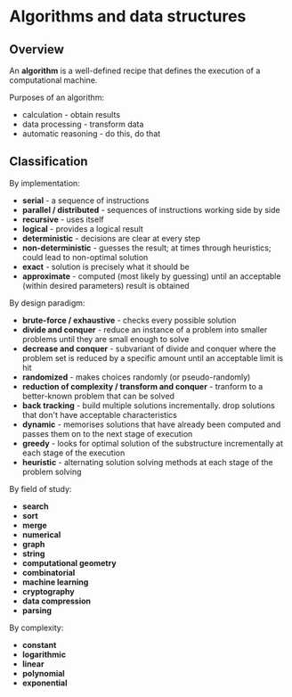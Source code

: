 # Algorithms and data structures

## Overview

An **algorithm** is a well-defined recipe that defines the execution of a computational machine.

Purposes of an algorithm:
* calculation - obtain results
* data processing - transform data
* automatic reasoning - do this, do that

## Classification

By implementation:
* **serial** - a sequence of instructions
* **parallel / distributed** - sequences of instructions working side by side
* **recursive** - uses itself
* **logical** - provides a logical result
* **deterministic** - decisions are clear at every step
* **non-deterministic** - guesses the result; at times through heuristics; could lead to non-optimal solution
* **exact** - solution is precisely what it should be
* **approximate** - computed (most likely by guessing) until an acceptable (within desired parameters) result is obtained

By design paradigm:
* **brute-force / exhaustive** - checks every possible solution
* **divide and conquer** - reduce an instance of a problem into smaller problems until they are small enough to solve
* **decrease and conquer** - subvariant of divide and conquer where the problem set is reduced by a specific amount until an acceptable limit is hit
* **randomized** - makes choices randomly (or pseudo-randomly)
* **reduction of complexity / transform and conquer** - tranform to a better-known problem that can be solved
* **back tracking** - build multiple solutions incrementally. drop solutions that don't have acceptable characteristics
* **dynamic** - memorises solutions that have already been computed and passes them on to the next stage of execution
* **greedy** - looks for optimal solution of the substructure incrementally at each stage of the execution
* **heuristic** - alternating solution solving methods at each stage of the problem solving

By field of study:
* **search**
* **sort**
* **merge**
* **numerical**
* **graph**
* **string**
* **computational geometry**
* **combinatorial**
* **machine learning**
* **cryptography**
* **data compression**
* **parsing**

By complexity:
* **constant**
* **logarithmic**
* **linear**
* **polynomial**
* **exponential**

